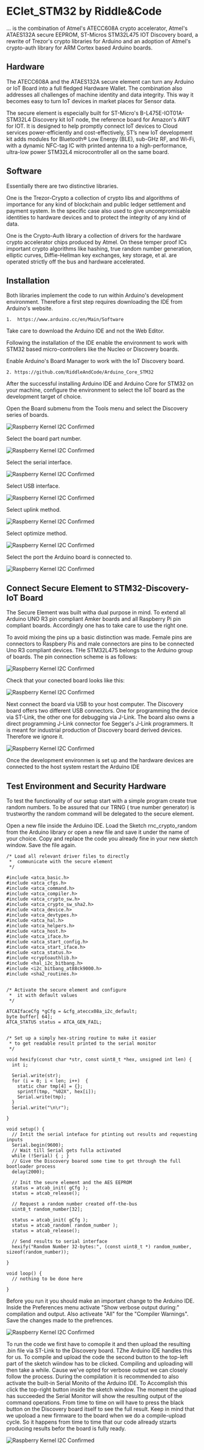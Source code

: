 EClet_STM32 by Riddle&Code 
=====

... is the combination of Atmel's ATECC608A crypto accelerator, Atmel's ATAES132A secure EEPROM, ST-Micros STM32L475 IOT Discovery board, a rewrite of Trezor's crypto libraries for Arduino and an adoption of Atmel's crypto-auth library for ARM Cortex based Arduino boards.

Hardware
---

The ATECC608A and the ATAES132A secure element can turn any Arduino or IoT Board into a full fledged Hardware Wallet. The combination also addresses all challenges of machine identity and data integrity. This way it becomes easy to turn IoT devices in market places for Sensor data.

The secure element is especially built for ST-Micro's B-L475E-IOT01A-STM32L4 Discovery kit IoT node, the reference board for Amazon's AWT for IOT. It is designed to help promptly connect IoT devices to Cloud services power-efficiently and cost-effectively, ST’s new IoT development kit adds modules for Bluetooth® Low Energy (BLE), sub-GHz RF, and Wi-Fi, with a dynamic NFC-tag IC with printed antenna to a high-performance, ultra-low power STM32L4 microcontroller all on the same board.

Software
---

Essentially there are two distinctive libraries. 

One is the Trezor-Crypto a collection of crypto libs and algorithms of importance for any kind of blockchain and public ledger settlement and payment system. In the specific case also used to give uncompromisable identities to hardware devices and to protect the integrity of any kind of data.

One is the Crypto-Auth library a collection of drivers for the hardware crypto accelerator chips produced by Atmel. On these temper proof ICs important crypto algorithms like hashing, true random number generation, elliptic curves, Diffie-Hellman key exchanges, key storage, et al. are operated strictly off the bus and hardware accelerated.

Installation
---

Both libraries implement the code to run within  Arduino's development environment. Therefore a first step requires downloading the IDE from Arduino's website.

```1.  https://www.arduino.cc/en/Main/Software```

Take care to download the Arduino IDE and not the Web Editor.

Following the installation of the IDE enable the environment to work with STM32 based micro-controllers like the Nucleo or Discovery boards. 

Enable Arduino's Board Manager to work with the IoT Discovery board.

```
2. https://github.com/RiddleAndCode/Arduino_Core_STM32
```
After the successful installing  Arduino IDE and Arduino Core for STM32  on your machine, configure the environment to select the IoT board as the development target of choice. 

Open the Board submenu from the Tools menu and select the Discovery series of boards.

<img alt="Raspberry Kernel I2C Confirmed"
     src="https://github.com/RiddleAndCode/ECLet_STM32/blob/master/images/Screen%20Shot%202018-05-18%20at%2011.16.31.png"/>
     
Select the board part number.
     
<img alt="Raspberry Kernel I2C Confirmed"
     src="https://github.com/RiddleAndCode/ECLet_STM32/blob/master/images/Screen%20Shot%202018-05-18%20at%2011.21.32.png"/>
     
Select the serial interface.
     
<img alt="Raspberry Kernel I2C Confirmed"
     src="https://github.com/RiddleAndCode/ECLet_STM32/blob/master/images/Screen%20Shot%202018-05-18%20at%2011.22.59.png"/>
     
Select USB interface.
     
<img alt="Raspberry Kernel I2C Confirmed"
     src="https://github.com/RiddleAndCode/ECLet_STM32/blob/master/images/Screen%20Shot%202018-05-18%20at%2011.23.10.png"/>
     
Select uplink method.
     
<img alt="Raspberry Kernel I2C Confirmed"
     src="https://github.com/RiddleAndCode/ECLet_STM32/blob/master/images/Screen%20Shot%202018-05-18%20at%2011.23.37.png"/>
     
Select optimize method.
     
<img alt="Raspberry Kernel I2C Confirmed"
     src="https://github.com/RiddleAndCode/ECLet_STM32/blob/master/images/Screen%20Shot%202018-05-18%20at%2011.23.43.png"/>
     
Select the port the Arduino board is connected to.
     
<img alt="Raspberry Kernel I2C Confirmed"
     src="https://github.com/RiddleAndCode/ECLet_STM32/blob/master/images/Screen%20Shot%202018-05-18%20at%2011.28.02.png"/>
     
 

Connect Secure Element to STM32-Discovery-IoT Board
---

The Secure Element was built witha dual purpose in mind. To extend all Arduino UNO R3 pin compliant Amker boards and all Raspberry Pi pin compliant boards. Accordingly one has to take care to use the right one.

To avoid mixing the pins up a basic distinction was made. Female pins are connectors to Raspbery Pis and male connectors are pins to be connected Uno R3 compliant devices. THe STM32L475 belongs to the Arduino group of boards. The pin connection scheme is as follows:
     
<img alt="Raspberry Kernel I2C Confirmed"
     src="https://github.com/RiddleAndCode/ECLet_STM32/blob/master/images/secure_element_2_stm32_iot_discovery.png"/>
     
 Check that your conected board looks like this:
     
<img alt="Raspberry Kernel I2C Confirmed"
     src="https://github.com/RiddleAndCode/ECLet_STM32/blob/master/images/IMG_0423.jpg"/>
     
     
Next connect the board via USB to your host computer. The Discovery board offers two different USB connectors. One for programming the device via ST-Link, the other one for debugging via J-Link. The board also owns a direct programming J-Link connector foe Segger's J-Link programmers. It is meant for industrial production of Discovery board derived devices. Therefore we ignore it.

<img alt="Raspberry Kernel I2C Confirmed"
     src="https://github.com/RiddleAndCode/ECLet_STM32/blob/master/images/stm32_iot_discovery_st-Link_connect.png"/>
     
Once the development environmen is set up and the hardware devices are connected to the host system restart the Arduino IDE

Test Environment and Security Hardware
---

To test the functionality of our setup start with a simple program create true random numbers. To be assured that our TRNG ( true number generator) is trustworthy the random command will be delegated to the secure element.

Open a new file inside the Arduino IDE. Load the Sketch rnc_crypto_random from the Arduino library or open a new file and save it under the name of your choice. Copy and replace the code you already fine in your new sketch window. Save the file again.

```
/* Load all relevant driver files to directly 
 *  communicate with the secure element 
 */

#include <atca_basic.h>
#include <atca_cfgs.h>
#include <atca_command.h>
#include <atca_compiler.h>
#include <atca_crypto_sw.h>
#include <atca_crypto_sw_sha2.h>
#include <atca_device.h>
#include <atca_devtypes.h>
#include <atca_hal.h>
#include <atca_helpers.h>
#include <atca_host.h>
#include <atca_iface.h>
#include <atca_start_config.h>
#include <atca_start_iface.h>
#include <atca_status.h>
#include <cryptoauthlib.h>
#include <hal_i2c_bitbang.h>
#include <i2c_bitbang_at88ck9000.h>
#include <sha2_routines.h>


/* Activate the secure element and configure
 *  it with default values
 */
   
ATCAIfaceCfg *gCfg = &cfg_ateccx08a_i2c_default;
byte buffer[ 64];
ATCA_STATUS status = ATCA_GEN_FAIL;


/* Set up a simply hex-string routine to make it easier
 * to get readable result printed to the serial monitor
 */

void hexify(const char *str, const uint8_t *hex, unsigned int len) {
  int i;

  Serial.write(str);
  for (i = 0; i < len; i++)  {
    static char tmp[4] = {};
    sprintf(tmp, "%02X", hex[i]);
    Serial.write(tmp);
  }
  Serial.write("\n\r");

}

void setup() {
  // Intit the serial inteface for ptinting out results and requesting inputs
  Serial.begin(9600);
  // Wait till Serial gets fulla activated
  while (!Serial) { ; }
  // Give the Discovery boared some time to get through the full bootloader process
  delay(2000);

  // Init the seure element and the AES EEPROM
  status = atcab_init( gCfg );
  status = atcab_release();

  // Request a random number created off-the-bus
  uint8_t random_number[32];
  
  status = atcab_init( gCfg );
  status = atcab_random( random_number );
  status = atcab_release();

  // Send results to serial interface
  hexify("Random Number 32-bytes:", (const uint8_t *) random_number, sizeof(random_number));

}

void loop() {
  // nothing to be done here

}

```
Before you run it you should make an important change to the Arduino IDE. 
Inside the Preferences menu activate "Show verbose output during:" 
compilation and output. Also activeate "All" for the "Compiler Warnings".
Save the changes made to the prefrences.


<img alt="Raspberry Kernel I2C Confirmed"
     src="https://github.com/RiddleAndCode/ECLet_STM32/blob/master/images/Screen%20Shot%202018-05-19%20at%2020.28.05.png"/>
     

To run the code we first have to comopile it and then upload the resulting .bin file via ST-Link to the Discovery board. TZhe Arduino IDE handles this for us. To compile and upload the code the second button to the top-left part of the sketch wiindow has to be clicked. Compiling and uploading will then take a while. Cause we've opted for verbose output we can closely follow the process. During the compilation it is recommended to also activate the built-in Serial Monito of the Arduino IDE. To Accomplish this click the top-right button inside the sketch window. The moment the upload has succeeded the Serial Monitor will show the resulting output of the command operations. From time to time on will have to press the black button on the Discovery board itself to see the full result. Keep in mind that we upoload a new firmware to the board when we do a compile-upload cycle. So it happens from time to time that our code allready stzarts producing results befor the board is fully ready. 

<img alt="Raspberry Kernel I2C Confirmed"
     src="https://github.com/RiddleAndCode/ECLet_STM32/blob/master/images/Screen%20Shot%202018-05-19%20at%2020.28.51.png"/>










